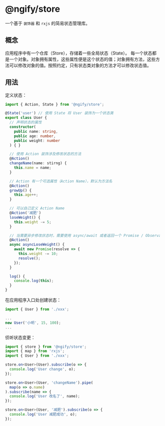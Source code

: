 # @ngify/store

一个基于 `装饰器` 和 `rxjs` 的简易状态管理库。

## 概念

应用程序中有一个仓库（Store），存储着一些全局状态（State）。
每一个状态都是一个对象。对象拥有属性，这些属性便是这个状态的值；对象拥有方法，这些方法可以修改对象的值。按照约定，只有状态类对象的方法才可以修改状态值。

## 用法

定义状态：

```ts
import { Action, State } from '@ngify/store';

@State('user') // 使用 State 将 User 装饰为一个状态类
export class User {
  // 声明状态的属性
  constructor(
    public name: string,
    public age: number,
    public weight: number
  ) { }

  // 使用 Action 装饰涉及修改状态的方法
  @Action()
  changeName(name: stirng) {
    this.name = name;
  }

  // Action 有一个可选属性（Action Name），默认为方法名
  @Action()
  growUp() {
    this.age++;
  }

  // 可以自己定义 Action Name
  @Action('减肥')
  loseWeight() {
    this.weight -= 5;
  }

  // 当需要异步修改状态时，需要使用 async/await 或者返回一个 Promise / Observable
  @Action()
  async asyncLoseWeight() {
    await new Promise(resolve => {
      this.weight -= 10;
      resolve();
    });
  }

  log() {
    console.log(this);
  }
}
```

在应用程序入口处创建状态：

```ts
import { User } from './xxx';

...
new User('小明', 15, 100);
...

```

侦听状态变更：

```ts
import { store } from '@ngify/store';
import { map } from 'rxjs';
import { User } from './xxx';

store.on<User>(User).subscribe(o => {
  console.log('User change', o);
});

store.on<User>(User, 'changeName').pipe(
  map(o => o.name)
).subscribe(name => {
  console.log('User 改名了', name);
});

store.on<User>(User, '减肥').subscribe(o => {
  console.log('User 减肥成功', o);
});
```
